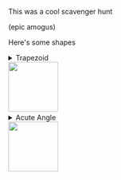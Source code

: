 This was a cool scavenger hunt

(epic amogus)

Here's some shapes

<details>
  <summary>
    Trapezoid<br />
    <img src="https://gsh.mtheorangeedu.repl.co/bees/trapezoidraw.jpg" width="100" />
  </summary>
  <img src="https://gsh.mtheorangeedu.repl.co/bees/trapezoid.jpg" width="100" />
  
  <i>Why is this a/an Trapezoid?</i>
  
  <p>The swing's top is the big base, the swing's handles are the angled sides, and the swing itself is the small top.</p>
</details>
<details>
  <summary>
    Acute Angle<br />
    <img src="https://gsh.mtheorangeedu.repl.co/bees/acuteangleraw.jpg" width="100" />
  </summary>
  <img src="https://gsh.mtheorangeedu.repl.co/bees/acuteangle.jpg" width="100" />
  
  <i>Why is this a/an Acute Angle?</i>
  
  <p>The swing's top is the big base, the swing's handles are the angled sides, and the swing itself is the small top.</p>
</details>
